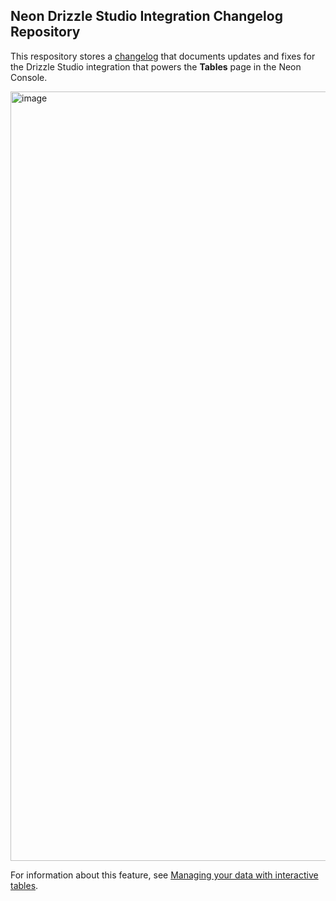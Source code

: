 ## Neon Drizzle Studio Integration Changelog Repository

This respository stores a [changelog](https://github.com/neondatabase/neon-drizzle-studio-changelog/blob/main/CHANGELOG.md) that documents updates and fixes for the Drizzle Studio integration that powers the **Tables** page in the Neon Console. 

<img width="1231" alt="image" src="https://github.com/user-attachments/assets/2226b4d2-3fd5-4e4e-924f-b768b507d9af">

For information about this feature, see [Managing your data with interactive tables](https://neon.tech/docs/guides/tables).
